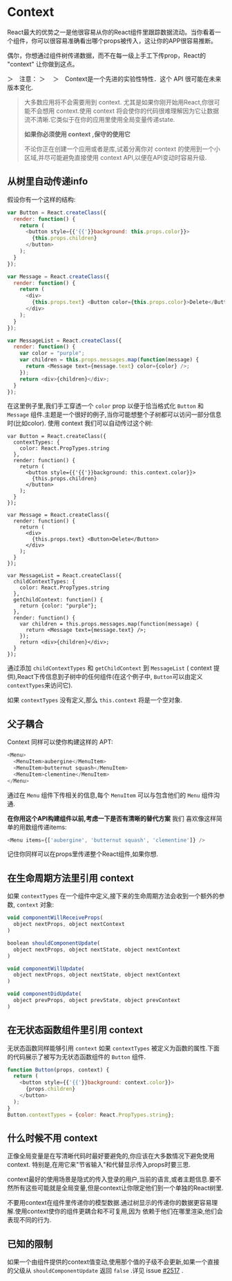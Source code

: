 # Context

React最大的优势之一是他很容易从你的React组件里跟踪数据流动。当你看着一个组件，你可以很容易准确看出哪个props被传入，这让你的APP很容易推断。

偶尔，你想通过组件树传递数据，而不在每一级上手工下传prop，React的 "context" 让你做到这点。

＞　注意：
＞　
＞　Context是一个先进的实验性特性．这个 API 很可能在未来版本变化.
>
> 大多数应用将不会需要用到 context. 尤其是如果你刚开始用React,你很可能不会想用 context.使用 context 将会使你的代码很难理解因为它让数据流不清晰.它类似于在你的应用里使用全局变量传递state.
>
> **如果你必须使用 context ,保守的使用它**
>
> 不论你正在创建一个应用或者是库,试着分离你对 context 的使用到一个小区域,并尽可能避免直接使用 context API,以便在API变动时容易升级.

## 从树里自动传递info

假设你有一个这样的结构:

```javascript
var Button = React.createClass({
  render: function() {
    return (
      <button style={{'{{'}}background: this.props.color}}>
        {this.props.children}
      </button>
    );
  }
});

var Message = React.createClass({
  render: function() {
    return (
      <div>
        {this.props.text} <Button color={this.props.color}>Delete</Button>
      </div>
    );
  }
});

var MessageList = React.createClass({
  render: function() {
    var color = "purple";
    var children = this.props.messages.map(function(message) {
      return <Message text={message.text} color={color} />;
    });
    return <div>{children}</div>;
  }
});
```

在这里例子里,我们手工穿透一个 `color` prop 以便于恰当格式化 `Button` 和 `Message` 组件.主题是一个很好的例子,当你可能想整个子树都可以访问一部分信息时(比如color). 使用 context 我们可以自动传过这个树:

```javascript{2-4,7,18,25-30,33}
var Button = React.createClass({
  contextTypes: {
    color: React.PropTypes.string
  },
  render: function() {
    return (
      <button style={{'{{'}}background: this.context.color}}>
        {this.props.children}
      </button>
    );
  }
});

var Message = React.createClass({
  render: function() {
    return (
      <div>
        {this.props.text} <Button>Delete</Button>
      </div>
    );
  }
});

var MessageList = React.createClass({
  childContextTypes: {
    color: React.PropTypes.string
  },
  getChildContext: function() {
    return {color: "purple"};
  },
  render: function() {
    var children = this.props.messages.map(function(message) {
      return <Message text={message.text} />;
    });
    return <div>{children}</div>;
  }
});
```

通过添加 `childContextTypes` 和 `getChildContext` 到 `MessageList` ( context 提供),React下传信息到子树中的任何组件(在这个例子中, `Button`可以由定义 `contextTypes`来访问它).

如果 `contextTypes` 没有定义,那么 `this.context` 将是一个空对象.

## 父子耦合

Context 同样可以使你构建这样的 APT:

```javascript
<Menu>
  <MenuItem>aubergine</MenuItem>
  <MenuItem>butternut squash</MenuItem>
  <MenuItem>clementine</MenuItem>
</Menu>
```

通过在 `Menu` 组件下传相关的信息,每个 `MenuItem` 可以与包含他们的 `Menu` 组件沟通.

**在你用这个API构建组件以前,考虑一下是否有清晰的替代方案** 我们 喜欢像这样简单的用数组传递items:

```javascript
<Menu items={['aubergine', 'butternut squash', 'clementine']} />
```

记住你同样可以在props里传递整个React组件,如果你想.

## 在生命周期方法里引用 context

如果 `contextTypes` 在一个组件中定义,接下来的生命周期方法会收到一个额外的参数, `context` 对象:

```javascript
void componentWillReceiveProps(
  object nextProps, object nextContext
)

boolean shouldComponentUpdate(
  object nextProps, object nextState, object nextContext
)

void componentWillUpdate(
  object nextProps, object nextState, object nextContext
)

void componentDidUpdate(
  object prevProps, object prevState, object prevContext
)
```

## 在无状态函数组件里引用 context

无状态函数同样能够引用 `context` 如果 `contextTypes` 被定义为函数的属性.下面的代码展示了被写为无状态函数组件的 `Button` 组件.

```javascript
function Button(props, context) {
  return (
    <button style={{'{{'}}background: context.color}}>
      {props.children}
    </button>
  );
}
Button.contextTypes = {color: React.PropTypes.string};
```

## 什么时候不用 context

正像全局变量是在写清晰代码时最好要避免的,你应该在大多数情况下避免使用context. 特别是,在用它来"节省输入"和代替显示传入props时要三思.

context最好的使用场景是隐式的传入登录的用户,当前的语言,或者主题信息.要不然所有这些可能就是全局变量,但是context让你限定他们到一个单独的React树里.

不要用context在组件里传递你的模型数据.通过树显示的传递你的数据更容易理解.使用context使你的组件更耦合和不可复用,因为  依赖于他们在哪里渲染,他们会表现不同的行为.

## 已知的限制

如果一个由组件提供的context值变动,使用那个值的子级不会更新,如果一个直接的父级从 `shouldComponentUpdate` 返回 `false` .详见 issue [#2517](https://github.com/facebook/react/issues/2517) . 
